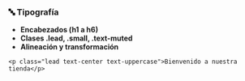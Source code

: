 ### **🔤 Tipografía**

* **Encabezados (h1 a h6)**
* **Clases .lead, .small, .text-muted**
* **Alineación y transformación**

```
<p class="lead text-center text-uppercase">Bienvenido a nuestra tienda</p>
```